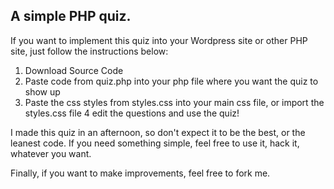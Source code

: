 ## A simple PHP quiz. 

If you want to implement this quiz into your Wordpress site or other PHP site, just follow the instructions below:

1. Download Source Code
2. Paste code from quiz.php into your php file where you want the quiz to show up
3. Paste the css styles from styles.css into your main css file, or import the styles.css file
4 edit the questions and use the quiz! 

I made this quiz in an afternoon, so don't expect it to be the best, or the leanest code. If you need something simple, feel free to use it, hack it, whatever you want. 

Finally, if you want to make improvements, feel free to fork me. 